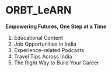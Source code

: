 # ORBT_LeARN
**Empowering Futures, One Step at a Time**
1. Educational Content
2. Job Opportunities in India
3. Experience-related Podcasts
4. Travel Tips Across India
5. The Right Way to Build Your Career
